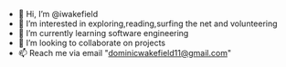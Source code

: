 - 👋 Hi, I’m @iwakefield
- 👀 I’m interested in exploring,reading,surfing the net and volunteering 
- 🌱 I’m currently learning software engineering
- 💞️ I’m looking to collaborate on projects
- 📫 Reach me via email "dominicwakefield11@gmail.com"

<!---
iwakefield/iwakefield is a ✨ special ✨ repository because its `README.md` (this file) appears on your GitHub profile.
You can click the Preview link to take a look at your changes.
--->
